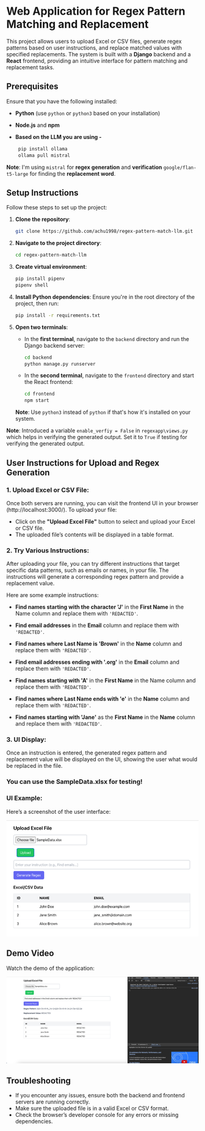 # Web Application for Regex Pattern Matching and Replacement

This project allows users to upload Excel or CSV files, generate regex patterns based on user instructions, and replace matched values with specified replacements. The system is built with a **Django** backend and a **React** frontend, providing an intuitive interface for pattern matching and replacement tasks.

## Prerequisites

Ensure that you have the following installed:

- **Python** (use `python` or `python3` based on your installation)
- **Node.js** and **npm**

- **Based on the LLM you are using -** 

    ```bash
     pip install ollama
     ollama pull mistral
     ```
**Note**: I'm using `mistral` for **regex generation** and **verification** `google/flan-t5-large` for finding the **replacement word**.

## Setup Instructions

Follow these steps to set up the project:

1. **Clone the repository**:
    ```bash
    git clone https://github.com/achu1998/regex-pattern-match-llm.git
    ```

2. **Navigate to the project directory**:
    ```bash
    cd regex-pattern-match-llm
    ```

3. **Create virtual environment**:
    ```bash
    pip install pipenv
    pipenv shell
    ```

4. **Install Python dependencies**:
    Ensure you're in the root directory of the project, then run:
    ```bash
    pip install -r requirements.txt
    ```

5. **Open two terminals**:

   - In the **first terminal**, navigate to the `backend` directory and run the Django backend server:
     ```bash
     cd backend
     python manage.py runserver
     ```

   - In the **second terminal**, navigate to the `frontend` directory and start the React frontend:
     ```bash
     cd frontend
     npm start
     ```

   **Note**: Use `python3` instead of `python` if that's how it's installed on your system.

**Note**: Introduced a variable `enable_verfiy = False` in `regexapp\views.py` which helps in verifying the generated output. Set it to `True` if testing for verifying the generated output.   

## User Instructions for Upload and Regex Generation

### 1. **Upload Excel or CSV File**:
Once both servers are running, you can visit the frontend UI in your browser (http://localhost:3000/). To upload your file:

- Click on the **"Upload Excel File"** button to select and upload your Excel or CSV file.
- The uploaded file’s contents will be displayed in a table format.

### 2. **Try Various Instructions**:
After uploading your file, you can try different instructions that target specific data patterns, such as emails or names, in your file. The instructions will generate a corresponding regex pattern and provide a replacement value.

Here are some example instructions:

- **Find names starting with the character 'J'** in the **First Name** in the Name column and replace them with `'REDACTED'`.

- **Find email addresses** in the **Email** column and replace them with `'REDACTED'`.

- **Find names where Last Name is 'Brown'** in the **Name** column and replace them with `'REDACTED'`.

- **Find email addresses ending with '.org'** in the **Email** column and replace them with `'REDACTED'`.

- **Find names starting with 'A'** in the **First Name** in the Name column and replace them with `'REDACTED'`.

- **Find names where Last Name ends with 'e'** in the **Name** column and replace them with `'REDACTED'`.

- **Find names starting with 'Jane'** as the **First Name** in the **Name** column and replace them with `'REDACTED'`.

### 3. **UI Display**:
Once an instruction is entered, the generated regex pattern and replacement value will be displayed on the UI, showing the user what would be replaced in the file.

### **You can use the SampleData.xlsx for testing!**

### UI Example:

Here’s a screenshot of the user interface:

![UI Screenshot](UI.png)

## Demo Video

Watch the demo of the application:

[![Demo Video](thumbnail.png)](https://youtu.be/wyuaafh-47E)


## Troubleshooting

- If you encounter any issues, ensure both the backend and frontend servers are running correctly.
- Make sure the uploaded file is in a valid Excel or CSV format.
- Check the browser’s developer console for any errors or missing dependencies.
